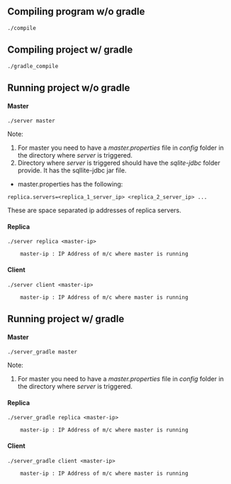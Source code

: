 ## Compiling program w/o gradle
```
./compile
```

## Compiling project w/ gradle
```
./gradle_compile
```

## Running project w/o gradle

#### Master
```
./server master
```

Note: 
1. For master you need to have a _master.properties_ file in 
_config_ folder in the directory where _server_ is triggered.
2. Directory where _server_ is triggered should have the 
_sqlite-jdbc_ folder provide. It has the sqllite-jdbc jar file.

* master.properties has the following:
```
replica.servers=<replica_1_server_ip> <replica_2_server_ip> ...
```

These are space separated ip addresses of replica servers.

#### Replica
```
./server replica <master-ip>

    master-ip : IP Address of m/c where master is running
```

#### Client
```
./server client <master-ip>

    master-ip : IP Address of m/c where master is running
```

## Running project w/ gradle

#### Master
```
./server_gradle master
```

Note: 
1. For master you need to have a _master.properties_ file in 
_config_ folder in the directory where _server_ is triggered.

#### Replica
```
./server_gradle replica <master-ip>

    master-ip : IP Address of m/c where master is running
```

#### Client
```
./server_gradle client <master-ip>

    master-ip : IP Address of m/c where master is running
```
